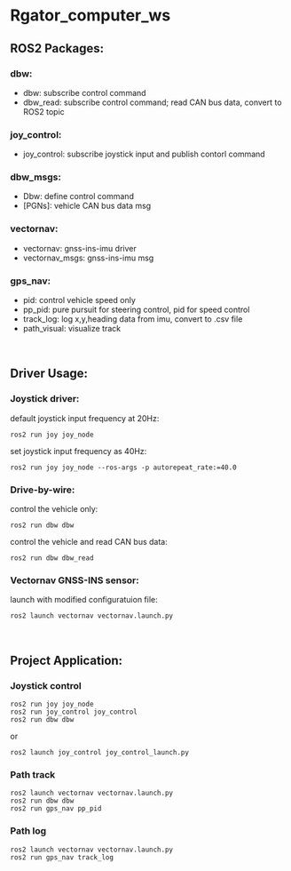 # Rgator_computer_ws

## ROS2 Packages:

### dbw: 
- dbw: subscribe control command
- dbw_read: subscribe control command; read CAN bus data, convert to ROS2 topic
	
### joy_control: 
  - joy_control: subscribe joystick input and publish contorl command  
    
### dbw_msgs: 
  - Dbw: define control command
  - [PGNs]: vehicle CAN bus data msg
    	
### vectornav:
  - vectornav: gnss-ins-imu driver
  - vectornav_msgs: gnss-ins-imu msg
	
### gps_nav:
  - pid: control vehicle speed only
  - pp_pid: pure pursuit for steering control, pid for speed control
  - track_log: log x,y,heading data from imu, convert to .csv file
  - path_visual: visualize track

&nbsp;

## Driver Usage:

### Joystick driver:
default joystick input frequency at 20Hz:

    ros2 run joy joy_node

set joystick input frequency as 40Hz:

    ros2 run joy joy_node --ros-args -p autorepeat_rate:=40.0

### Drive-by-wire:
control the vehicle only:

    ros2 run dbw dbw

control the vehicle and read CAN bus data:

    ros2 run dbw dbw_read

### Vectornav GNSS-INS sensor:
launch with modified configuratuion file:

    ros2 launch vectornav vectornav.launch.py



&nbsp;

## Project Application:

### Joystick control

    ros2 run joy joy_node
    ros2 run joy_control joy_control
    ros2 run dbw dbw
    
or

    ros2 launch joy_control joy_control_launch.py

### Path track

    ros2 launch vectornav vectornav.launch.py
    ros2 run dbw dbw
    ros2 run gps_nav pp_pid

### Path log

    ros2 launch vectornav vectornav.launch.py
    ros2 run gps_nav track_log

    
    
